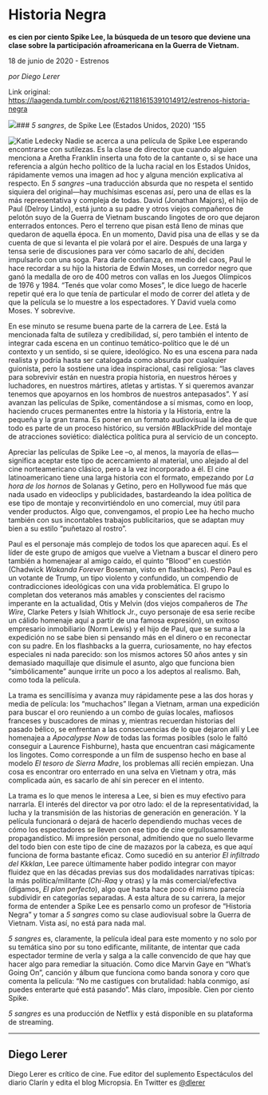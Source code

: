 # Historia Negra

**es cien por ciento Spike Lee, la búsqueda de un tesoro que deviene una clase sobre la participación afroamericana en la Guerra de Vietnam.**

18 de junio de 2020 - Estrenos

_por Diego Lerer_

Link original: https://laagenda.tumblr.com/post/621181615391014912/estrenos-historia-negra

![](https://64.media.tumblr.com/0e2b24bd06cf4345696152e394651ac0/65036070e739971c-49/s500x750/b7068cbda324f70a058d9b59ff0a5e57ea6fa157.jpg)### *5 sangres*, de Spike Lee (Estados Unidos, 2020) ‘155

![Katie Ledecky](https://64.media.tumblr.com/bb423b729001f6d428470f98eec2cc96/65036070e739971c-91/s400x600/316498fe170c39514a3c53956603720ee65149c4.jpg)
Nadie se acerca a una película de Spike Lee esperando encontrarse con sutilezas. Es la clase de director que cuando alguien menciona a Aretha Franklin inserta una foto de la cantante o, si se hace una referencia a algún hecho político de la lucha racial en los Estados Unidos, rápidamente vemos una imagen ad hoc y alguna mención explicativa al respecto. En *5 sangres* –una traducción absurda que no respeta el sentido siquiera del original—hay muchísimas escenas así, pero una de ellas es la más representativa y compleja de todas. David (Jonathan Majors), el hijo de Paul (Delroy Lindo), está junto a su padre y otros viejos compañeros de pelotón suyo de la Guerra de Vietnam buscando lingotes de oro que dejaron enterrados entonces. Pero el terreno que pisan está lleno de minas que quedaron de aquella época. En un momento, David pisa una de ellas y se da cuenta de que si levanta el pie volará por el aire. Después de una larga y tensa serie de discusiones para ver cómo sacarlo de ahí, deciden impulsarlo con una soga. Para darle confianza, en medio del caos, Paul le hace recordar a su hijo la historia de Edwin Moses, un corredor negro que ganó la medalla de oro de 400 metros con vallas en los Juegos Olímpicos de 1976 y 1984. “Tenés que volar como Moses”, le dice luego de hacerle repetir qué era lo que tenía de particular el modo de correr del atleta y de que la película se lo muestre a los espectadores. Y David vuela como Moses. Y sobrevive.

En ese minuto se resume buena parte de la carrera de Lee. Está la mencionada falta de sutileza y credibilidad, sí, pero también el intento de integrar cada escena en un continuo temático-político que le dé un contexto y un sentido, si se quiere, ideológico. No es una escena para nada realista y podría hasta ser catalogada como absurda por cualquier guionista, pero la sostiene una idea inspiracional, casi religiosa: “las claves para sobrevivir están en nuestra propia historia, en nuestros héroes y luchadores, en nuestros mártires, atletas y artistas. Y si queremos avanzar tenemos que apoyarnos en los hombros de nuestros antepasados”. Y así avanzan las películas de Spike, comentándose a sí mismas, como en loop, haciendo cruces permanentes entre la historia y la Historia, entre la pequeña y la gran trama. Es poner en un formato audiovisual la idea de que todo es parte de un proceso histórico, su versión #BlackPride del montaje de atracciones soviético: dialéctica política pura al servicio de un concepto.

Apreciar las películas de Spike Lee –o, al menos, la mayoría de ellas— significa aceptar este tipo de acercamiento al material, uno alejado al del cine norteamericano clásico, pero a la vez incorporado a él. El cine latinoamericano tiene una larga historia con el formato, empezando por *La hora de los hornos* de Solanas y Getino, pero en Hollywood fue más que nada usado en videoclips y publicidades, bastardeando la idea política de ese tipo de montaje y reconvirtiéndolo en uno comercial, muy útil para vender productos. Algo que, convengamos, el propio Lee ha hecho mucho también con sus incontables trabajos publicitarios, que se adaptan muy bien a su estilo “puñetazo al rostro”. 

Paul es el personaje más complejo de todos los que aparecen aquí. Es el líder de este grupo de amigos que vuelve a Vietnam a buscar el dinero pero también a homenajear al amigo caído, el quinto “Blood” en cuestión (Chadwick *Wakanda Forever* Boseman, visto en flashbacks). Pero Paul es un votante de Trump, un tipo violento y confundido, un compendio de contradicciones ideológicas con una vida problemática. El grupo lo completan dos veteranos más amables y conscientes del racismo imperante en la actualidad, Otis y Melvin (dos viejos compañeros de *The Wire*, Clarke Peters y Isiah Whitlock Jr., cuyo personaje de esa serie recibe un cálido homenaje aquí a partir de una famosa expresión), un exitoso empresario inmobiliario (Norm Lewis) y el hijo de Paul, que se suma a la expedición no se sabe bien si pensando más en el dinero o en reconectar con su padre. En los flashbacks a la guerra, curiosamente, no hay efectos especiales ni nada parecido: son los mismos actores 50 años antes y sin demasiado maquillaje que disimule el asunto, algo que funciona bien “simbólicamente” aunque irrite un poco a los adeptos al realismo. Bah, como toda la película.

La trama es sencillísima y avanza muy rápidamente pese a las dos horas y media de película: los “muchachos” llegan a Vietnam, arman una expedición para buscar el oro reuniendo a un combo de guías locales, mafiosos franceses y buscadores de minas y, mientras recuerdan historias del pasado bélico, se enfrentan a las consecuencias de lo que dejaron allí y Lee homenajea a *Apocalypse Now* de todas las formas posibles (solo le faltó conseguir a Laurence Fishburne), hasta que encuentran casi mágicamente los lingotes. Como corresponde a un film de suspenso hecho en base al modelo *El tesoro de Sierra Madre*, los problemas allí recién empiezan. Una cosa es encontrar oro enterrado en una selva en Vietnam y otra, más complicada aún, es sacarlo de ahí sin perecer en el intento.

La trama es lo que menos le interesa a Lee, si bien es muy efectivo para narrarla. El interés del director va por otro lado: el de la representatividad, la lucha y la transmisión de las historias de generación en generación. Y la película funcionará o dejará de hacerlo dependiendo muchas veces de cómo los espectadores se lleven con ese tipo de cine orgullosamente propagandístico. Mi impresión personal, admitiendo que no suelo llevarme del todo bien con este tipo de cine de mazazos por la cabeza, es que aquí funciona de forma bastante eficaz. Como sucedió en su anterior *El infiltrado del Kkklan*, Lee parece últimamente haber podido integrar con mayor fluidez que en las décadas previas sus dos modalidades narrativas típicas: la más política/militante (*Chi-Raq* y otras) y la más comercial/efectiva (digamos, *El plan perfecto*), algo que hasta hace poco él mismo parecía subdividir en categorías separadas. A esta altura de su carrera, la mejor forma de entender a Spike Lee es pensarlo como un profesor de “Historia Negra” y tomar a *5 sangres* como su clase audiovisual sobre la Guerra de Vietnam. Vista así, no está para nada mal.

*5 sangres* es, claramente, la película ideal para este momento y no solo por su temática sino por su tono edificante, militante, de intentar que cada espectador termine de verla y salga a la calle convencido de que hay que hacer algo para remediar la situación. Como dice Marvin Gaye en “What’s Going On”, canción y álbum que funciona como banda sonora y coro que comenta la película: “No me castigues con brutalidad: habla conmigo, así puedes enterarte qué está pasando”. Más claro, imposible. Cien por ciento Spike.

*5 sangres* es una producción de Netflix y está disponible en su plataforma de streaming.

  




---

Diego Lerer
-----------

 Diego Lerer es crítico de cine. Fue editor del suplemento Espectáculos del diario Clarín y edita el blog Micropsia. En Twitter es [@dlerer](https://twitter.com/dlerer) 

